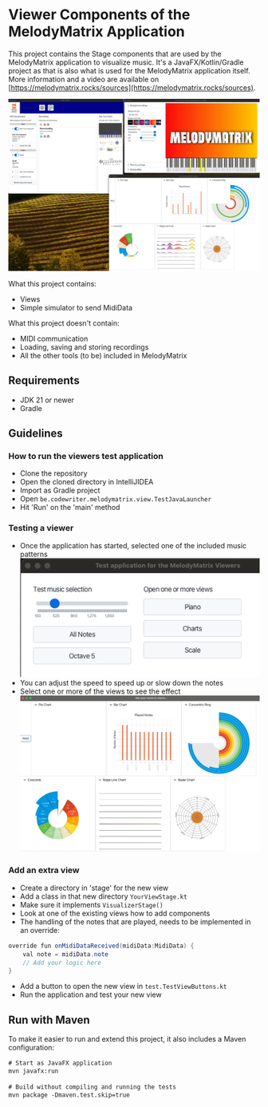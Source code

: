 # Viewer Components of the MelodyMatrix Application

This project contains the Stage components that are used by the MelodyMatrix application to visualize music. It's a
JavaFX/Kotlin/Gradle project as that is also what is used for the MelodyMatrix application itself. More information and
a video are available on [https://melodymatrix.rocks/sources](https://melodymatrix.rocks/sources).

![](docs/melodymatrix.png)

What this project contains:

* Views
* Simple simulator to send MidiData

What this project doesn't contain:

* MIDI communication
* Loading, saving and storing recordings
* All the other tools (to be) included in MelodyMatrix

## Requirements

* JDK 21 or newer
* Gradle

## Guidelines

### How to run the viewers test application

* Clone the repository
* Open the cloned directory in IntelliJIDEA
* Import as Gradle project
* Open `be.codewriter.melodymatrix.view.TestJavaLauncher`
* Hit 'Run' on the 'main' method

### Testing a viewer

* Once the application has started, selected one of the included music patterns
  ![](docs/mainscreen.png)
* You can adjust the speed to speed up or slow down the notes
* Select one or more of the views to see the effect
  ![](docs/view-charts.png)

### Add an extra view

* Create a directory in 'stage' for the new view
* Add a class in that new directory `YourViewStage.kt`
* Make sure it implements `VisualizerStage()`
* Look at one of the existing views how to add components
* The handling of the notes that are played, needs to be implemented in an override:

```java
override fun onMidiDataReceived(midiData:MidiData) {
    val note = midiData.note
    // Add your logic here
}
```

* Add a button to open the new view in `test.TestViewButtons.kt`
* Run the application and test your new view

## Run with Maven

To make it easier to run and extend this project, it also includes a Maven configuration:

```shell
# Start as JavaFX application
mvn javafx:run

# Build without compiling and running the tests
mvn package -Dmaven.test.skip=true

```